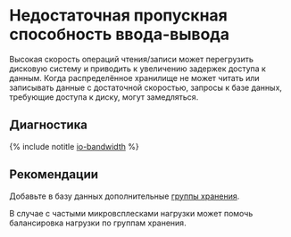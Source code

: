 # Недостаточная пропускная способность ввода-вывода

Высокая скорость операций чтения/записи может перегрузить дисковую систему и приводить к увеличению задержек доступа к данным. Когда распределённое хранилище не может читать или записывать данные с достаточной скоростью, запросы к базе данных, требующие доступа к диску, могут замедляться.

## Диагностика

<!-- The include is added to allow partial overrides in overlays -->
{% include notitle [io-bandwidth](./_includes/io-bandwidth.md) %}

## Рекомендации

Добавьте в базу данных дополнительные [группы хранения](../../../concepts/glossary.md#storage-group).

В случае с частыми микровсплесками нагрузки может помочь балансировка нагрузки по группам хранения.
